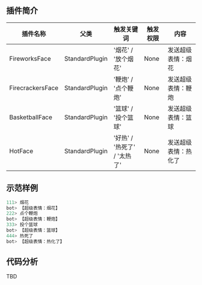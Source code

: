 ## 插件简介

| 插件名称 | 父类 | 触发关键词 | 触发权限| 内容 |
| ---- | ---- | ---- | ---- | ---- |
| FireworksFace | StandardPlugin | '烟花' / '放个烟花' | None | 发送超级表情：烟花 |
| FirecrackersFace | StandardPlugin | '鞭炮' / '点个鞭炮' | None | 发送超级表情：鞭炮 |
| BasketballFace | StandardPlugin | '篮球' / '投个篮球' | None | 发送超级表情：篮球 |
| HotFace | StandardPlugin | '好热' / '热死了' / '太热了' | None | 发送超级表情：热化了 |

## 示范样例

```bash
111> 烟花
bot> 【超级表情：烟花】
222> 点个鞭炮
bot> 【超级表情：鞭炮】
333> 投个篮球
bot> 【超级表情：篮球】
444> 热死了
bot> 【超级表情：热化了】
```

## 代码分析

TBD